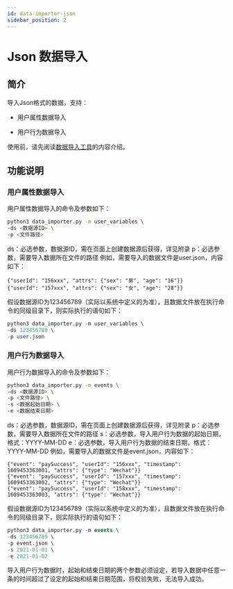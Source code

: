```yaml
---
id: data-importer-json
sidebar_position: 2
---
```


# Json 数据导入

## 简介[](#jian-jie)

导入Json格式的数据，支持：

* 用户属性数据导入
    
* 用户行为数据导入
    
使用前，请先阅读[数据导入工具](../../../developer-manual/toolbox/dataimporter/data-importer)的内容介绍。


## 功能说明[](#yong-hu-shu-xing-shu-ju-dao-ru)

### 用户属性数据导入[](#yong-hu-shu-xing-shu-ju-dao-ru-1)

用户属性数据导入的命令及参数如下：

```sh
python3 data_importer.py -m user_variables \
-ds <数据源ID> \
-p <文件路径>
```

ds：必选参数，数据源ID，需在页面上创建数据源后获得，详见附录
p：必选参数，需要导入数据所在文件的路径
例如，需要导入的数据文件是user.json，内容如下：
```
{"userId": "156xxx", "attrs": {"sex": "男", "age": "16"}}
{"userId": "157xxx", "attrs": {"sex": "女", "age": "28"}}
```

假设数据源ID为123456789（实际以系统中定义的为准），且数据文件放在执行命令的同级目录下，则实际执行的语句如下：

```sql
python3 data_importer.py -m user_variables \
-ds 123456789 \
-p user.json
```

### 用户行为数据导入[](#yong-hu-hang-wei-shu-ju-dao-ru)

用户行为数据导入的命令及参数如下：

```sh
python3 data_importer.py -m events \
-ds <数据源ID> \
-p <文件路径> \
-s <数据起始日期> \
-e <数据结束日期>
```
ds：必选参数，数据源ID，需在页面上创建数据源后获得，详见附录
p：必选参数，需要导入数据所在文件的路径
s：必选参数，导入用户行为数据的起始日期，格式：YYYY-MM-DD
e：必选参数，导入用户行为数据的结束日期，格式：YYYY-MM-DD
例如，需要导入的数据文件是event.json，内容如下：
```
{"event": "paySuccess", "userId": "156xxx", "timestamp": 1609453363001, "attrs": {"type": "Wechat"}}
{"event": "paySuccess", "userId": "157xxx", "timestamp": 1609453363002, "attrs": {"type": "Wechat"}}
{"event": "paySuccess", "userId": "158xxx", "timestamp": 1609453363003, "attrs": {"type": "Wechat"}}
```

假设数据源ID为123456789（实际以系统中定义的为准），且数据文件放在执行命令的同级目录下，则实际执行的语句如下：

```sql
python3 data_importer.py -m events \
-ds 123456789 \
-p event.json \
-s 2021-01-01 \
-e 2021-01-02
```

导入用户行为数据时，起始和结束日期的两个参数必须设定，若导入数据中任意一条的时间超过了设定的起始和结束日期范围，将校验失败，无法导入成功。
